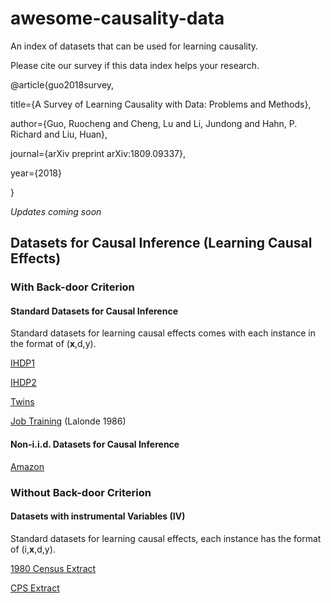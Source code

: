 # awesome-causality-data
An index of datasets that can be used for learning causality.

Please cite our survey if this data index helps your research.

@article{guo2018survey,

  title={A Survey of Learning Causality with Data: Problems and Methods},
  
  author={Guo, Ruocheng and Cheng, Lu and Li, Jundong and Hahn, P. Richard and Liu, Huan},
  
  journal={arXiv preprint arXiv:1809.09337},
  
  year={2018}
  
}

*Updates coming soon* 

## Datasets for Causal Inference (Learning Causal Effects)
### With Back-door Criterion

#### Standard Datasets for Causal Inference
Standard datasets for learning causal effects comes with each instance in the format of (**x**,d,y).

[IHDP1](https://github.com/AMLab-Amsterdam/CEVAE/tree/master/datasets/IHDP)

[IHDP2](https://math.la.asu.edu/~prhahn/)

[Twins](https://github.com/AMLab-Amsterdam/CEVAE/tree/master/datasets/TWINS)

[Job Training](http://users.nber.org/~rdehejia/data/nswdata2.html) (Lalonde 1986)

#### Non-i.i.d. Datasets for Causal Inference

[Amazon](https://drive.google.com/drive/u/1/folders/1Ff_GdfjhrDFbZiRW0z81lGJW-cUrYmo1)

### Without Back-door Criterion
#### Datasets with instrumental Variables (IV)
Standard datasets for learning causal effects, each instance has the format of (i,**x**,d,y).

[1980 Census Extract](https://economics.mit.edu/faculty/angrist/data1/data/angkru95)

[CPS Extract](https://economics.mit.edu/faculty/angrist/data1/data/angkru95)



